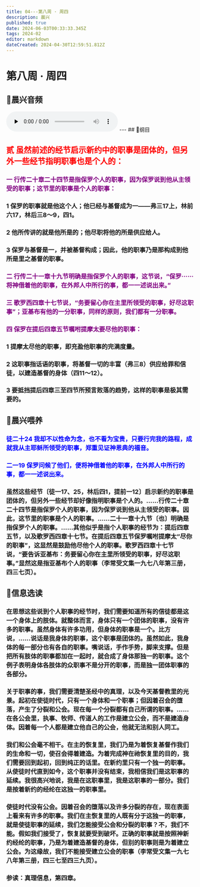```yaml
---
title: 04---第八周 · 周四
description: 晨兴
published: true
date: 2024-06-03T00:33:33.345Z
tags: 2024-02
editor: markdown
dateCreated: 2024-04-30T12:59:51.812Z
---
```


# 第八周 · 周四
## 🎵晨兴音频
<audio id="audio" controls="" preload="none">
      <source id="mp3" src="/2024-02/week8/week8day4.mp3">
</audio>
---
## 📖纲目

## <font color=red>贰   虽然前述的经节启示新约中的职事是团体的，但另外一些经节指明职事也是个人的：</font>

### <font color=purple>一   行传二十章二十四节是指保罗个人的职事，因为保罗说到他从主领受的职事；这节里的职事是个人的职事：</font>

### 1   保罗的职事就是他这个人；他已经与基督成为一——弗三17上，林前六17，林后三8～9，四1。

### 2   他所传讲的就是他所是的；他尽职将他的所是供应给人。

### 3   保罗与基督是一，并被基督构成；因此，他的职事乃是那构成到他所是里之基督的职事。

### <font color=purple>二   行传二十一章十九节明确是指保罗个人的职事，这节说，“保罗······将神借着他的职事，在外邦人中所行的事，都一一述说出来。”</font>

### <font color=purple>三   歌罗西四章十七节说，“务要留心你在主里所领受的职事，好尽这职事”；亚基布有他的一分职事，同样的原则，我们都有一分职事。</font>

### <font color=purple>四   保罗在提后四章五节嘱咐提摩太要尽他的职事：</font>

### 1   提摩太尽他的职事，即充盈他职事的完满度量。

### 2   这职事指话语的职事，将基督一切的丰富（弗三8）供应给罪和信徒，以建造基督的身体（四11～12）。

### 3   要抵挡提后四章三至四节所预言败落的趋势，这样的职事是极其需要的。

## 📖晨兴喂养

### <font color=blue>徒二十24    我却不以性命为念，也不看为宝贵，只要行完我的路程，成就我从主耶稣所领受的职事，郑重见证神恩典的福音。</font>

### <font color=blue>二一19    保罗问候了他们，便将神借着他的职事，在外邦人中所行的事，都一一述说出来。</font>

### 虽然这些经节〔徒一17、25，林后四1，提前一12〕启示新约的职事是团体的，但另外一些经节却好像指明职事是个人的。……行传二十章二十四节是指保罗个人的职事，因为保罗说到他从主领受的职事。因此，这节里的职事是个人的职事。……二十一章十九节〔也〕明确是指保罗个人的职事。……其他似乎是指个人职事的经节为：提后四章五节，以及歌罗西四章十七节。在提后四章五节保罗嘱咐提摩太“尽你的职事”，这显然是鼓励他尽他个人的职事。歌罗西四章十七节说，“要告诉亚基布：务要留心你在主里所领受的职事，好尽这职事。”显然这是指亚基布个人的职事（李常受文集一九七八年第三册，四三七页）。

## 📖信息选读

### 在思想这些说到个人职事的经节时，我们需要知道所有的信徒都是这一个身体上的肢体。就整体而言，身体只有一个团体的职事，没有许多的职事。虽然身体有许多功用，但身体的职事是一个。比方说，……说话是我身体的职事，这个职事是团体的。虽然如此，我身体的每一部分也有各自的职事。嘴说话，手作手势，脚来支撑。但是把所有肢体的职事都加在一起时，就合成了身体那独一的职事。这个例子表明身体各肢体的众职事不是分开的职事，而是独一团体职事的各部分。

### 关于职事的事，我们需要清楚圣经中的真理，以及今天基督教里的光景。起初在使徒时代，只有一个身体和一个职事；但因着召会的堕落，产生了分裂和公会。现在每一个分裂都有自己所谓的职事。……在各公会里，执事、牧师、传道人的工作是建立公会，而不是建造身体。因着每一个人都是建立他自己的公会，他就无法和别人同工。

### 我们和公会毫不相干。在主的恢复里，我们乃是为着恢复基督作我们的生命和一切，使召会得着建造。为着完成神在祂恢复里的目的，我们需要回到起初，回到纯正的话里。在新约里只有一个独一的职事。从使徒时代直到如今，这个职事并没有结束，我相信我们是这职事的延续。我很高兴地说，我是在这职事里，我是这职事的一部分。我们是按着新约的经纶在这独一的职事里。

### 使徒时代没有公会。因着召会的堕落以及许多分裂的存在，现在表面上看来有许多的职事。我们在主恢复里的人既有分于这独一的职事，就是使徒职事的延续，我们怎能接受公会和分裂的职事？不，我们不能。假如我们接受了，恢复就要受到破坏。正确的职事就是按照神新约经纶的职事，乃是为着建造基督的身体，但别的职事则是为着建立公会。为这缘故，我们不能接受建立公会的职事（李常受文集一九七八年第三册，四三七至四三九页）。

### 参读：真理信息，第四章。
<!-- Google tag (gtag.js) -->
<script async src="https://www.googletagmanager.com/gtag/js?id=G-1P8709Z16T"></script>
<script>
  window.dataLayer = window.dataLayer || [];
  function gtag(){dataLayer.push(arguments);}
  gtag('js', new Date());

  gtag('config', 'G-1P8709Z16T');
</script>